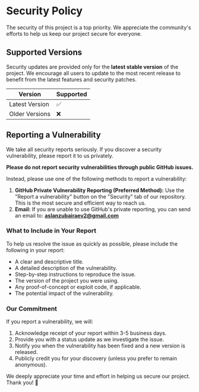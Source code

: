 # Security Policy

The security of this project is a top priority. We appreciate the community's efforts to help us keep our project secure for everyone.

## Supported Versions

Security updates are provided only for the **latest stable version** of the project. We encourage all users to update to the most recent release to benefit from the latest features and security patches.

| Version          | Supported          |
| ---------------- | ------------------ |
| Latest Version   | :white_check_mark: |
| Older Versions   | :x:                |


## Reporting a Vulnerability

We take all security reports seriously. If you discover a security vulnerability, please report it to us privately.

**Please do not report security vulnerabilities through public GitHub issues.**

Instead, please use one of the following methods to report a vulnerability:

1.  **GitHub Private Vulnerability Reporting (Preferred Method):** Use the "Report a vulnerability" button on the "Security" tab of our repository. This is the most secure and efficient way to reach us.
2.  **Email:** If you are unable to use GitHub's private reporting, you can send an email to: **aslanzubairaev2@gmail.com**

### What to Include in Your Report

To help us resolve the issue as quickly as possible, please include the following in your report:

* A clear and descriptive title.
* A detailed description of the vulnerability.
* Step-by-step instructions to reproduce the issue.
* The version of the project you were using.
* Any proof-of-concept or exploit code, if applicable.
* The potential impact of the vulnerability.

### Our Commitment

If you report a vulnerability, we will:

1.  Acknowledge receipt of your report within 3-5 business days.
2.  Provide you with a status update as we investigate the issue.
3.  Notify you when the vulnerability has been fixed and a new version is released.
4.  Publicly credit you for your discovery (unless you prefer to remain anonymous).

We deeply appreciate your time and effort in helping us secure our project. Thank you! 🙏
